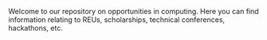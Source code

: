 Welcome to our repository on opportunities in computing. Here you can find information relating to REUs, scholarships, technical conferences, hackathons, etc. 
